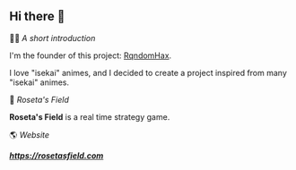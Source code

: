 ## Hi there 👋

🙋‍♀️ _A short introduction_

I'm the founder of this project: <a href="https://github.com/RqndomHax">RqndomHax</a>.

I love "isekai" animes, and I decided to create a project inspired from many "isekai" animes.

🍿 _Roseta's Field_

**Roseta's Field** is a real time strategy game.

🌎 _Website_

***https://rosetasfield.com***
